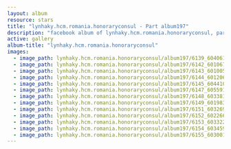 ```yaml
---
layout: album
resource: stars
title: "lynhaky.hcm.romania.honoraryconsul - Part album197"
description: "facebook album of lynhaky.hcm.romania.honoraryconsul, part album197."
active: gallery
album-title: "lynhaky.hcm.romania.honoraryconsul"
images:
  - image_path: lynhaky.hcm.romania.honoraryconsul/album197/6139_60406126_2396814183686770_3217890240916094976_n.jpg
  - image_path: lynhaky.hcm.romania.honoraryconsul/album197/6142_60106706_2396813970353458_8494144331534303232_n.jpg
  - image_path: lynhaky.hcm.romania.honoraryconsul/album197/6143_60100550_2396813923686796_1938432200835858432_n.jpg
  - image_path: lynhaky.hcm.romania.honoraryconsul/album197/6144_60120624_2396813853686803_4677242917469814784_n.jpg
  - image_path: lynhaky.hcm.romania.honoraryconsul/album197/6145_60441096_2396813823686806_1250814194513608704_n.jpg
  - image_path: lynhaky.hcm.romania.honoraryconsul/album197/6147_60559152_2396813753686813_4972529512571994112_n.jpg
  - image_path: lynhaky.hcm.romania.honoraryconsul/album197/6148_60338136_2396813673686821_3774224819420135424_n.jpg
  - image_path: lynhaky.hcm.romania.honoraryconsul/album197/6149_60198374_2396813630353492_1826136806253395968_n.jpg
  - image_path: lynhaky.hcm.romania.honoraryconsul/album197/6151_60326979_2396813523686836_1639167022908571648_n.jpg
  - image_path: lynhaky.hcm.romania.honoraryconsul/album197/6152_60226689_2396813470353508_6986139837409525760_n.jpg
  - image_path: lynhaky.hcm.romania.honoraryconsul/album197/6153_60332268_2396813330353522_9023804672049152000_n.jpg
  - image_path: lynhaky.hcm.romania.honoraryconsul/album197/6154_60345926_2396813267020195_8225346217085763584_n.jpg
  - image_path: lynhaky.hcm.romania.honoraryconsul/album197/6155_60300122_2396813220353533_3879134326247391232_n.jpg
---
```

